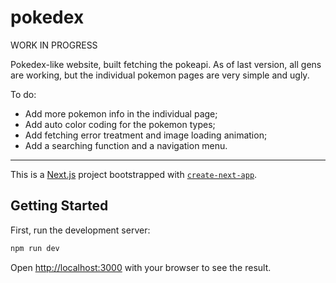 # pokedex

  WORK IN PROGRESS

  Pokedex-like website, built fetching the pokeapi. As of last version, all gens are working, but the individual pokemon pages are very simple and ugly.

To do:

 - Add more pokemon info in the individual page;
 - Add auto color coding for the pokemon types;
 - Add fetching error treatment and image loading animation;
 - Add a searching function and a navigation menu.

<hr>

This is a [Next.js](https://nextjs.org/) project bootstrapped with [`create-next-app`](https://github.com/vercel/next.js/tree/canary/packages/create-next-app).

## Getting Started

First, run the development server:

```bash
npm run dev

```

Open [http://localhost:3000](http://localhost:3000) with your browser to see the result.


